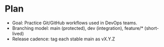 # Plan
- Goal: Practice Git/GitHub workflows used in DevOps teams.
- Branching model: main (protected), dev (integration), feature/* (short-lived)
- Release cadence: tag each stable main as vX.Y.Z
